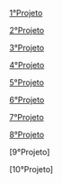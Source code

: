[1°Projeto](https://patrickcaramico.github.io/WebFronted_Course/1%C2%B0Projeto_CSS/)

[2°Projeto](https://patrickcaramico.github.io/WebFronted_Course/2%C2%B0Projeto_Contatos/)

[3°Projeto](https://patrickcaramico.github.io/WebFronted_Course/3%C2%B0Projeto_PriceCard/)

[4°Projeto](https://patrickcaramico.github.io/WebFronted_Course/4%C2%B0Projeto_Aprenser/)

[5°Projeto](https://patrickcaramico.github.io/WebFronted_Course/5%C2%B0Projeto_Formulario/index.html)

[6°Projeto](https://patrickcaramico.github.io/WebFronted_Course/6%C2%B0Projeto_MyComponents/index.html)

[7°Projeto](https://patrickcaramico.github.io/WebFronted_Course/7%C2%B0Projeto_AngelsHostels/index.html)

[8°Projeto](https://patrickcaramico.github.io/WebFronted_Course/8%C2%B0Projeto_Dashboard/index.html)

[9°Projeto]

[10°Projeto]
